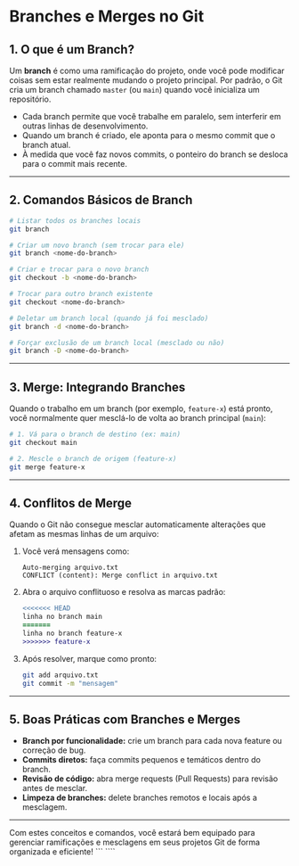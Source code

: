 # Branches e Merges no Git

## 1. O que é um Branch?

Um **branch** é como uma ramificação do projeto, onde você pode modificar coisas sem estar realmente mudando o projeto principal. Por padrão, o Git cria um branch chamado `master` (ou `main`) quando você inicializa um repositório.

- Cada branch permite que você trabalhe em paralelo, sem interferir em outras linhas de desenvolvimento.  
- Quando um branch é criado, ele aponta para o mesmo commit que o branch atual.  
- À medida que você faz novos commits, o ponteiro do branch se desloca para o commit mais recente.  

---

## 2. Comandos Básicos de Branch

```bash
# Listar todos os branches locais
git branch

# Criar um novo branch (sem trocar para ele)
git branch <nome-do-branch>

# Criar e trocar para o novo branch
git checkout -b <nome-do-branch>

# Trocar para outro branch existente
git checkout <nome-do-branch>

# Deletar um branch local (quando já foi mesclado)
git branch -d <nome-do-branch>

# Forçar exclusão de um branch local (mesclado ou não)
git branch -D <nome-do-branch>
```

---

## 3. Merge: Integrando Branches

Quando o trabalho em um branch (por exemplo, `feature-x`) está pronto, você normalmente quer mesclá-lo de volta ao branch principal (`main`):

```bash
# 1. Vá para o branch de destino (ex: main)
git checkout main

# 2. Mescle o branch de origem (feature-x)
git merge feature-x
```

---

## 4. Conflitos de Merge

Quando o Git não consegue mesclar automaticamente alterações que afetam as mesmas linhas de um arquivo:

1. Você verá mensagens como:
   ```
   Auto-merging arquivo.txt
   CONFLICT (content): Merge conflict in arquivo.txt
   ```
2. Abra o arquivo conflituoso e resolva as marcas padrão:
   ```diff
   <<<<<<< HEAD
   linha no branch main
   =======
   linha no branch feature-x
   >>>>>>> feature-x
   ```
3. Após resolver, marque como pronto:
   ```bash
   git add arquivo.txt
   git commit -m "mensagem"
   ```

---

## 5. Boas Práticas com Branches e Merges

- **Branch por funcionalidade:** crie um branch para cada nova feature ou correção de bug.  
- **Commits diretos:** faça commits pequenos e temáticos dentro do branch.  
- **Revisão de código:** abra merge requests (Pull Requests) para revisão antes de mesclar.  
- **Limpeza de branches:** delete branches remotos e locais após a mesclagem.  

---

Com estes conceitos e comandos, você estará bem equipado para gerenciar ramificações e mesclagens em seus projetos Git de forma organizada e eficiente!
``` ````
